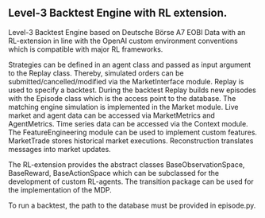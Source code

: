 Level-3 Backtest Engine with RL extension.
------------------------------------------

Level-3 Backtest Engine based on Deutsche Börse A7 EOBI Data with an 
RL-extension in line with the OpenAI custom environment conventions which
is compatible with major RL frameworks.

Strategies can be defined in an agent class and passed as input argument to
the Replay class. Thereby, simulated orders can be submitted/cancelled/modified 
via the MarketInterface module. Replay is used to specify a backtest. During 
the backtest Replay builds new episodes with the Episode class which is the 
access point to the database. The matching engine simulation is implemented
in the Market module. Live market and agent data can be accessed via 
MarketMetrics and AgentMetrics. Time series data can be accessed via the
Context module. The FeatureEngineering module can be used to implement custom 
features. MarketTrade stores historical market executions. Reconstruction
translates messages into market updates. 

The RL-extension provides the abstract classes BaseObservationSpace, 
BaseReward, BaseActionSpace which can be subclassed for the development of 
custom RL-agents. The transition package can be used for the implementation
of the MDP. 

To run a backtest, the path to the database must be provided in episode.py.